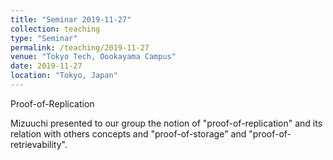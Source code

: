 ```yaml
---
title: "Seminar 2019-11-27"
collection: teaching
type: "Seminar"
permalink: /teaching/2019-11-27
venue: "Tokyo Tech, Oookayama Campus"
date: 2019-11-27
location: "Tokyo, Japan"
---
```


Proof-of-Replication

Mizuuchi presented to our group the notion of "proof-of-replication" and its relation with others concepts and "proof-of-storage" and "proof-of-retrievability".
